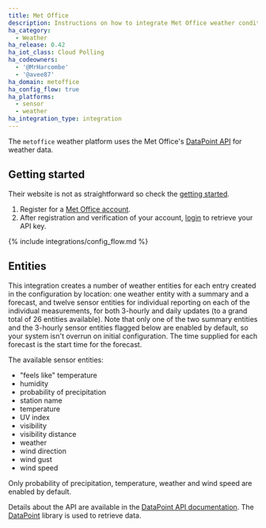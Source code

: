 ```yaml
---
title: Met Office
description: Instructions on how to integrate Met Office weather conditions into Home Assistant.
ha_category:
  - Weather
ha_release: 0.42
ha_iot_class: Cloud Polling
ha_codeowners:
  - '@MrHarcombe'
  - '@avee87'
ha_domain: metoffice
ha_config_flow: true
ha_platforms:
  - sensor
  - weather
ha_integration_type: integration
---
```


The `metoffice` weather platform uses the Met Office's [DataPoint API](https://www.metoffice.gov.uk/datapoint) for weather data. 
## Getting started
Their website is not as straightforward so check the [getting started](https://www.metoffice.gov.uk/services/data/datapoint/getting-started).
1. Register for a [Met Office account](https://register.metoffice.gov.uk/WaveRegistrationClient/public/register.do?service=datapoint). 
2. After registration and verification of your account, [login](https://register.metoffice.gov.uk/MyAccountClient/account/view) to retrieve your API key.

{% include integrations/config_flow.md %}

## Entities

This integration creates a number of weather entities for each entry created in the configuration by location: one weather entity with a summary and a forecast, and twelve sensor entities for individual reporting on each of the individual measurements, for both 3-hourly and daily updates (to a grand total of 26 entities available). Note that only one of the two summary entities and the 3-hourly sensor entities flagged below are enabled by default, so your system isn't overrun on initial configuration. The time supplied for each forecast is the start time for the forecast.

The available sensor entities:

- "feels like" temperature
- humidity
- probability of precipitation
- station name
- temperature
- UV index
- visibility
- visibility distance
- weather
- wind direction
- wind gust
- wind speed

Only probability of precipitation, temperature, weather and wind speed are enabled by default.

Details about the API are available in the [DataPoint API documentation](https://www.metoffice.gov.uk/services/data/datapoint/api-reference). The [DataPoint](https://github.com/EJEP/datapoint-python) library is used to retrieve data.
